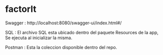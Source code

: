 # factorIt

Swagger : http://localhost:8080/swagger-ui/index.html#/

SQL : El archivo SQL esta ubicado dentro del paquete Resources de la app, Se ejecuta al inicializar la misma.

Postman : Esta la coleccion disponible dentro del repo.
